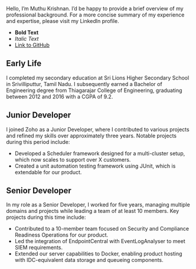
Hello, I’m Muthu Krishnan. I’d be happy to provide a brief overview of my professional background. For a more concise summary of my experience and expertise, please visit my LinkedIn profile.

- **Bold Text**
- *Italic Text*
- [Link to GitHub](https://github.com)

## Early Life
I completed my secondary education at Sri Lions Higher Secondary School in Srivilliputtur, Tamil Nadu. I subsequently earned a Bachelor of Engineering degree from Thiagarajar College of Engineering, graduating between 2012 and 2016 with a CGPA of 9.2.

## Junior Developer

I joined Zoho as a Junior Developer, where I contributed to various projects and refined my skills over approximately three years. Notable projects during this period include:
- Developed a Scheduler framework designed for a multi-cluster setup, which now scales to support over X customers.
- Created a unit automation testing framework using JUnit, which is extendable for our product.

## Senior Developer

In my role as a Senior Developer, I worked for five years, managing multiple domains and projects while leading a team of at least 10 members. Key projects during this time include:
- Contributed to a 10-member team focused on Security and Compliance Readiness Operations for our product.
- Led the integration of EndpointCentral with EventLogAnalyser to meet SIEM requirements.
- Extended our server capabilities to Docker, enabling product hosting with IDC-equivalent data storage and queueing components.
